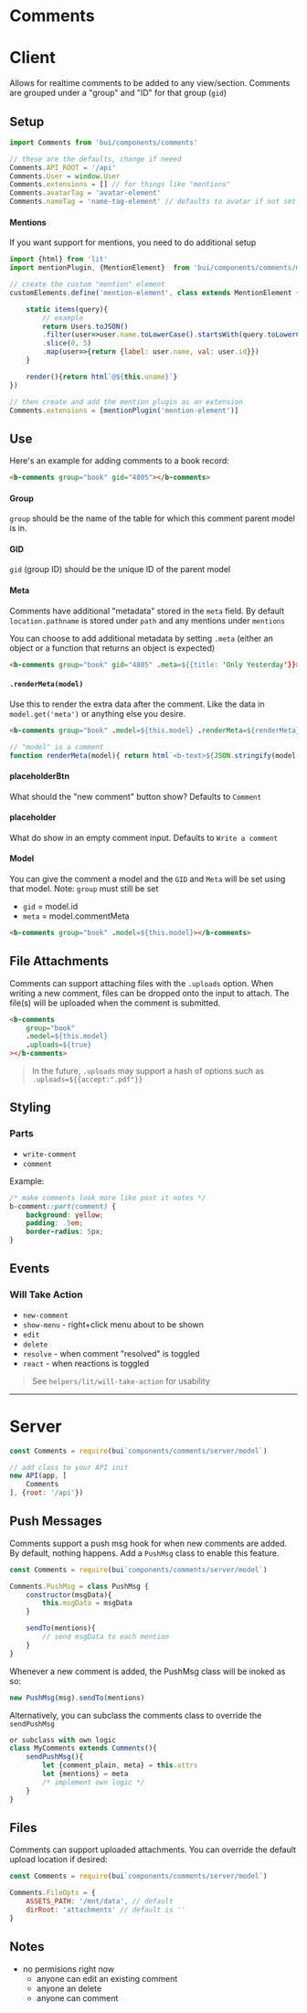 Comments
============

# Client

Allows for realtime comments to be added to any view/section. Comments are grouped under a "group" and "ID" for that group (`gid`)

## Setup

```js
import Comments from 'bui/components/comments'

// these are the defaults, change if neeed
Comments.API_ROOT = '/api'
Comments.User = window.User
Comments.extensions = [] // for things like "mentions"
Comments.avatarTag = 'avatar-element'
Comments.nameTag = 'name-tag-element' // defaults to avatar if not set
```

#### Mentions
If you want support for mentions, you need to do additional setup

```js
import {html} from 'lit'
import mentionPlugin, {MentionElement}  from 'bui/components/comments/mentions'

// create the custom "mention" element
customElements.define('mention-element', class extends MentionElement {

	static items(query){
        // example
		return Users.toJSON()
		.filter(user=>user.name.toLowerCase().startsWith(query.toLowerCase()))
		.slice(0, 5)
		.map(user=>{return {label: user.name, val: user.id}})
	}

    render(){return html`@${this.uname}`}
})

// then create and add the mention plugin as an extension
Comments.extensions = [mentionPlugin('mention-element')]
```

## Use

Here's an example for adding comments to a book record:

```html
<b-comments group="book" gid="4805"></b-comments>
```

#### Group
`group` should be the name of the table for which this comment parent model is in.

#### GID
`gid` (group ID) should be the unique ID of the parent model

#### Meta
Comments have additional "metadata" stored in the `meta` field. By default `location.pathname` is stored under `path` and any mentions under `mentions`

You can choose to add additional metadata by setting `.meta` (either an object or a function that returns an object is expected)

```html
<b-comments group="book" gid="4805" .meta=${{title: 'Only Yesterday'}}></b-comments>
```

#### `.renderMeta(model)`
Use this to render the extra data after the comment. Like the data in `model.get('meta')` or anything else you desire.

```html
<b-comments group="book" .model=${this.model} .renderMeta=${renderMeta}></b-comments>
```
```js
// "model" is a comment
function renderMeta(model){ return html`<b-text>${JSON.stringify(model.get('meta'))</b-text>`}
```

#### placeholderBtn
What should the "new comment" button show? Defaults to `Comment`

#### placeholder
What do show in an empty comment input. Defaults to `Write a comment`

#### Model
You can give the comment a model and the `GID` and `Meta` will be set using that model. Note: `group` must still be set

- `gid` = model.id
- `meta` = model.commentMeta

```html
<b-comments group="book" .model=${this.model}></b-comments>
```

## File Attachments
Comments can support attaching files with the `.uploads` option. When writing a new comment, files can be dropped onto the input to attach. The file(s) will be uploaded when the comment is submitted.

```html
<b-comments 
	group="book" 
	.model=${this.model}
	.uploads=${true}
></b-comments>
```

> In the future, `.uploads` may support a hash of options such as `.uploads=${{accept:".pdf"}}`

## Styling

### Parts
- `write-comment`
- `comment`

Example:

```css
/* make comments look more like post it notes */
b-comment::part(comment) {
	background: yellow;
	padding: .5em;
	border-radius: 5px;
}
```

## Events

### Will Take Action

- `new-comment`
- `show-menu` - right+click menu about to be shown
- `edit`
- `delete`
- `resolve` - when comment "resolved" is toggled
- `react` - when reactions is toggled

> See `helpers/lit/will-take-action` for usability

***

# Server

```js
const Comments = require(bui`components/comments/server/model`)

// add class to your API init
new API(app, [
	Comments
], {root: '/api'})
```

## Push Messages

Comments support a push msg hook for when new comments are added. By default, nothing happens. Add a `PushMsg` class to enable this feature.

```js
const Comments = require(bui`components/comments/server/model`)

Comments.PushMsg = class PushMsg {
	constructor(msgData){
		this.msgData = msgData
	}

	sendTo(mentions){
		// send msgData to each mention
	}
}
```

Whenever a new comment is added, the PushMsg class will be inoked as so:

```js
new PushMsg(msg).sendTo(mentions)
```

Alternatively, you can subclass the comments class to override the `sendPushMsg`

```js
or subclass with own logic
class MyComments extends Comments(){
	sendPushMsg(){
		let {comment_plain, meta} = this.attrs
		let {mentions} = meta
		/* implement own logic */
	}
}
```

## Files
Comments can support uploaded attachments. You can override the default upload location if desired:

```js
const Comments = require(bui`components/comments/server/model`)

Comments.FileOpts = {
	ASSETS_PATH: '/mnt/data', // default
	dirRoot: 'attachments' // default is ''
}
```

## Notes
- no permisions right now
    - anyone can edit an existing comment
    - anyone an delete
    - anyone can comment
